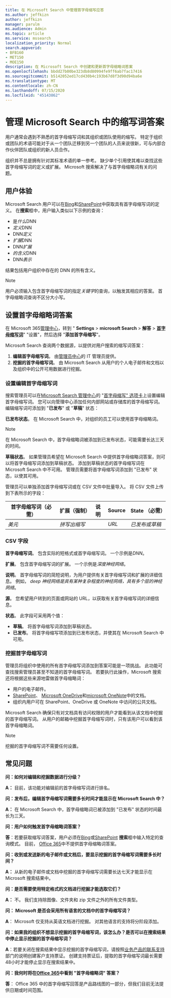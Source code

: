 ```yaml
---
title: 在 Microsoft Search 中管理首字母缩写应答
ms.author: jeffkizn
author: jeffkizn
manager: parulm
ms.audience: Admin
ms.topic: article
ms.service: mssearch
localization_priority: Normal
search.appverid:
- BFB160
- MET150
- MOE150
description: 在 Microsoft Search 中创建和更新首字母缩略词答案
ms.openlocfilehash: bbdd27b00be323db8d80994fe9ff6ab7fac17416
ms.sourcegitcommit: b5142052ed17cd430b4c193b67d8f3d90d94ba6e
ms.translationtype: MT
ms.contentlocale: zh-CN
ms.lasthandoff: 07/15/2020
ms.locfileid: "45143862"
---
```

# <a name="manage-acronyms-answers-in-microsoft-search"></a>管理 Microsoft Search 中的缩写词答案

用户通常会遇到不熟悉的首字母缩写词和其组织或团队使用的缩写。 特定于组织或团队的术语可能对于从一个团队迁移到另一个团队的人员来说很新，可与内部合作伙伴团队或组织的新人员合作。

组织并不总是拥有针对其标准术语的单一参考。 缺少单个引用使其难以查找这些首字母缩写词的定义或扩展。 Microsoft 搜索解决了与首字母缩略词有关的问题。

## <a name="what-users-experience"></a>用户体验

Microsoft Search 用户可以在[Bing](https://Bing.com)和[SharePoint](https://products.office.com/sharepoint/collaboration)中获取具有首字母缩写词的定义。 在**搜索**框中，用户输入类似以下示例的查询：

- 是*什么*DNN
- *定义*DNN
- DNN*定义*
- *扩展*DNN
- DNN*扩展*
- *的含义*DNN
- DNN*表示*

结果包括用户组织中存在的 DNN 的所有含义。

> [!NOTE]
> 用户必须输入包含首字母缩写词的指定*关键字*的查询，以触发其相应的答案。 首字母缩略词查询不区分大小写。

## <a name="set-up-acronyms-answers"></a>设置首字母缩略词答案

在 Microsoft 365[管理中心](https://admin.microsoft.com)，转到 " **Settings**  >  **microsoft Search**  >  **解答**  >  [**首字母缩写词**](https://admin.microsoft.com/Adminportal/Home#/MicrosoftSearch/acronyms)" "设置"，然后选择 "**添加首字母缩写**"。

Microsoft Search 查询两个数据源，以提供对用户搜索的缩写词答案：

1. **编辑首字母缩写词**。 由[管理员中心](https://admin.microsoft.com/Adminportal/Home#/MicrosoftSearch/acronyms)的 IT 管理员提供。
2. **挖掘的首字母缩写词**。 由 Microsoft Search 从用户的个人电子邮件和文档以及组织中的公开可用数据进行挖掘。

### <a name="set-up-editorial-acronyms"></a>设置编辑首字母缩写词

搜索管理员可以在[Microsoft Search 管理中心](https://admin.microsoft.com/Adminportal/Home#/MicrosoftSearch)的 "[首字母缩写" 选项卡](https://admin.microsoft.com/Adminportal/Home#/MicrosoftSearch/acronyms)上设置编辑首字母缩写词。 您可以向管理中心添加任何内部网站或存储库的首字母缩写词。 编辑缩写词可添加到 "**已发布**" 或 "**草稿**" 状态：

**已发布状态**。 在 Microsoft Search 中，对组织的员工可以使用首字母缩略词。

> [!NOTE]
> 在 Microsoft Search 中，首字母缩略词被添加到已发布状态，可能需要长达三天的时间。

**草稿状态**。 如果管理员希望在 Microsoft Search 中提供首字母缩略词答案，则可以将首字母缩写词添加到草稿状态。 添加到草稿状态的首字母缩写词在 Microsoft Search 中不可用。 管理员需要将首字母缩写词添加到 "已发布" 状态，以使其可用。

管理员可以单独添加首字母缩写词或在 CSV 文件中批量导入。 将 CSV 文件上传到下表所示的字段：

| 首字母缩写词（必需） | 扩展（强制） | 说明  | Source | State （必需） |
| --------- | --------- | ---------- | --------- |--------- |
| *美元* | *拼写出缩写* |  | *URL* | *已发布或草稿* |

### <a name="csv-fields"></a>CSV 字段

**首字母缩写词**。 包含实际的短格式或首字母缩写词。 一个示例是*DNN*。

**扩展**。 包含首字母缩写词的扩展。 一个示例是*深度神经网络*。

**说明**。 首字母缩写词的简短说明，为用户提供有关首字母缩写词和扩展的详细信息。 例如， *deep 神经网络是具有某种复杂程度的神经网络，具有多个层的神经网络*。

**源**。 您希望用户转到的页面或网站的 URL，以获取有关首字母缩写词的详细信息。

**状态**。 此字段可采用两个值：

- **草稿**。 将首字母缩写词添加到草稿状态。
- **已发布**。 将首字母缩写项添加到已发布状态，并使其在 Microsoft Search 中可用。

### <a name="mined-acronyms"></a>挖掘首字母缩写词

管理员将组织中使用的所有首字母缩写词添加到答案可能是一项挑战。 此功能可查找搜索管理员甚至不知道的首字母缩写词。 若要执行此操作，Microsoft 搜索还将根据这些来源地雷做首字母缩略词：

- 用户的电子邮件。
- [SharePoint](https://products.office.com/sharepoint/collaboration)、 [Microsoft OneDrive]( https://onedrive.live.com/about/)和[microsoft OneNote](https://www.onenote.com/)中的文档。
- 组织内用户可在 SharePoint、OneDrive 或 OneNote 中访问的公共文档。

Microsoft Search 确保只有对文档具有访问权限的用户才能看到从该文档中挖掘的首字母缩写词。 从用户的邮箱中挖掘首字母缩写词时，只有该用户可以看到该首字母缩略词。

> [!NOTE]
> 挖掘的首字母缩写词不需要任何设置。

## <a name="frequently-asked-questions"></a>常见问题

**问：如何对编辑和挖掘数据进行分级？**

**A：** 目前，该功能对编辑前的首字母缩写词进行排名。

**问：发布后，编辑首字母缩写词需要多长时间才能显示在 Microsoft Search 中？**

**A：** 在 Microsoft Search 中，首字母缩略词已被添加到 "已发布" 状态的时间最长为三天。

**问：用户如何触发首字母缩略词答案？**

**答**：若要获取缩写词答案，用户必须在[Bing](https://bing.com)或[SharePoint](https://products.office.com/sharepoint/collaboration) **搜索**框中输入特定的查询模式。 目前， [Office 365](https://Office.com)中不提供首字母缩略词答案。

**问：收到或发送新的电子邮件或文档后，要显示挖掘的首字母缩写词需要多长时间？**

**A：** 从新的电子邮件或文档中挖掘的首字母缩写词需要长达七天才能显示在 Microsoft 搜索结果中。

**问：是否需要使用特定格式的文档进行挖掘才能选取它们？**

**A：** 不。 我们支持除图像、文件夹和 zip 文件之外的所有文件类型。

**问： Microsoft 是否会采用所有语言的文档中的首字母缩写词？**

**A**： Microsoft 仅支持从英语文档进行挖掘。 对其他语言的支持将分阶段添加。

**问：如果我的组织不想显示挖掘的首字母缩写词，该怎么办？是否可以在搜索结果中停止显示挖掘的首字母缩写词？**

**A**：若要关闭在搜索结果中显示挖掘的首字母缩写词，请按照[业务产品的联系支持](https://docs.microsoft.com/office365/admin/contact-support-for-business-products?redirectSourcePath=%252f%252farticle%252fContact-Office-365-for-business-support-32a17ca7-6fa0-4870-8a8d-e25ba4ccfd4b&view=o365-worldwide&tabs=online#BKMK_call_support)部门的说明创建客户支持票证。
创建支持票证后，提取的首字母缩写词最长需要48小时才能停止显示在搜索结果中。

**问：我何时将在[Office 365](https://Office.com)中看到 "首字母缩略词" 答案？**

**答**： Office 365 中的首字母缩写回答是产品路线图的一部分，但我们目前无法提供日期或时间范围。
